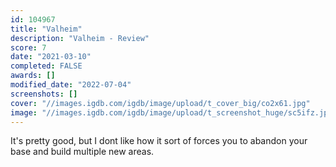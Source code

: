 ```yaml
---
id: 104967
title: "Valheim"
description: "Valheim - Review"
score: 7
date: "2021-03-10"
completed: FALSE
awards: []
modified_date: "2022-07-04"
screenshots: []
cover: "//images.igdb.com/igdb/image/upload/t_cover_big/co2x61.jpg"
image: "//images.igdb.com/igdb/image/upload/t_screenshot_huge/sc5ifz.jpg"
---
```

It's pretty good, but I dont like how it sort of forces you to abandon your base and build multiple new areas.